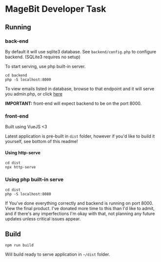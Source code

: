 # MageBit Developer Task

## Running

### back-end
By default it will use sqlite3 database. See `backend/config.php` to configure backend. (SQLite3 requires no setup)

To start serving, use php built-in server.
```
cd backend
php -S localhost:8000
```
To view emails listed in database, browse to that endpoint and it will serve you admin.php, or click [here](http://localhost:8000) 

**IMPORTANT:** front-end will expect backend to be on the port 8000.

### front-end
Built using VueJS <3

Latest application is pre-built in `dist` folder, however if you'd like to build it yourself, see bottom of this readme!

#### Using http-serve
```
cd dist
npx http-serve
```

### Using php built-in serve
```
cd dist
php -S localhost:8080
```

If You've done everything correctly and backend is running on port 8000. View the final product.
I've donated more time to this than I'd like to admit, and if there's any imperfections I'm okay with that, not planning any future updates unless critical issues appear.

## Build

```
npm run build
```

Will build ready to serve application in `~/dist` folder. 
